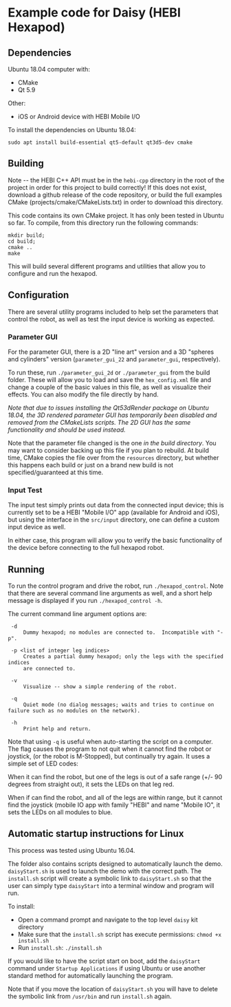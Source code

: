 # Example code for Daisy (HEBI Hexapod) #

## Dependencies ##

Ubuntu 18.04 computer with:
* CMake
* Qt 5.9

Other:
* iOS or Android device with HEBI Mobile I/O

To install the dependencies on Ubuntu 18.04:

```
sudo apt install build-essential qt5-default qt3d5-dev cmake

```

## Building ##

Note -- the HEBI C++ API must be in the `hebi-cpp` directory in the root of the
project in order for this project to build correctly!  If this does not exist,
download a github release of the code repository, or build the full examples
CMake (projects/cmake/CMakeLists.txt) in order to download this directory.

This code contains its own CMake project.  It has only been tested in Ubuntu so
far. To compile, from this directory run the following commands:

```
mkdir build;
cd build;
cmake ..
make
```

This will build several different programs and utilities that allow you to
configure and run the hexapod.

## Configuration ##

There are several utility programs included to help set the parameters that
control the robot, as well as test the input device is working as expected.

### Parameter GUI ###

For the parameter GUI, there is a 2D "line art" version and a 3D "spheres and
cylinders" version (`parameter_gui_22` and `parameter_gui`, respectively).

To run these, run `./parameter_gui_2d` or `./parameter_gui` from the build
folder.  These will allow you to load and save the `hex_config.xml` file and
change a couple of the basic values in this file, as well as visualize their
effects.  You can also modify the file directly by hand.

_Note that due to issues installing the Qt53dRender package on Ubuntu 18.04, the
3D rendered parameter GUI has temporarily been disabled and removed from the
CMakeLists scripts.  The 2D GUI has the same functionality and should be used
instead._

Note that the parameter file changed is the one _in the build directory_. You
may want to consider backing up this file if you plan to rebuild. At build time,
CMake copies the file over from the `resources` directory, but whether this
happens each build or just on a brand new build is not specified/guaranteed at
this time.

### Input Test ###

The input test simply prints out data from the connected input device; this is
currently set to be a HEBI "Mobile I/O" app (available for Android and iOS), but
using the interface in the `src/input` directory, one can define a custom input
device as well.

In either case, this program will allow you to verify the basic functionality of
the device before connecting to the full hexapod robot.

## Running ##

To run the control program and drive the robot, run `./hexapod_control`. Note
that there are several command line arguments as well, and a short help message
is displayed if you run `./hexapod_control -h`.

The current command line argument options are:

```
 -d
     Dummy hexapod; no modules are connected to.  Incompatible with "-p".

 -p <list of integer leg indices>
     Creates a partial dummy hexapod; only the legs with the specified indices
     are connected to.

 -v
     Visualize -- show a simple rendering of the robot.

 -q
     Quiet mode (no dialog messages; waits and tries to continue on failure such as no modules on the network).

 -h
     Print help and return.
```

Note that using `-q` is useful when auto-starting the script on a computer.  The
flag causes the program to not quit when it cannot find the robot or joystick,
(or the robot is M-Stopped), but continually try again. It uses a simple set of
LED codes:

When it can find the robot, but one of the legs is out of a safe range (+/- 90
degrees from straight out), it sets the LEDs on that leg red.

When if can find the robot, and all of the legs are within range, but it cannot
find the joystick (mobile IO app with family "HEBI" and name "Mobile IO", it
sets the LEDs on all modules to blue.

## Automatic startup instructions for Linux

This process was tested using Ubuntu 16.04.

The folder also contains scripts designed to automatically launch the demo.
`daisyStart.sh` is used to launch the demo with the correct path. The
`install.sh` script will create a symbolic link to `daisyStart.sh` so that the
user can simply type `daisyStart` into a terminal window and program will run.

To install:
* Open a command prompt and navigate to the top level `daisy` kit directory
* Make sure that the `install.sh` script has execute permissions: `chmod +x install.sh`
* Run `install.sh`: `./install.sh`

If you would like to have the script start on boot, add the `daisyStart`
command under `Startup Applications` if using Ubuntu or use another standard
method for automatically launching the program.

Note that if you move the location of `daisyStart.sh` you will have to delete
the symbolic link from `/usr/bin` and run `install.sh` again.
